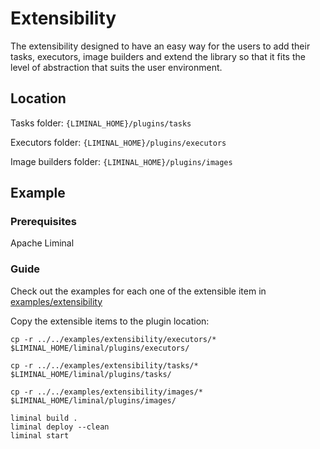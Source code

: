 <!--
Licensed to the Apache Software Foundation (ASF) under one
or more contributor license agreements.  See the NOTICE file
distributed with this work for additional information
regarding copyright ownership.  The ASF licenses this file
to you under the Apache License, Version 2.0 (the
"License"); you may not use this file except in compliance
with the License.  You may obtain a copy of the License at

  http://www.apache.org/licenses/LICENSE-2.0

Unless required by applicable law or agreed to in writing,
software distributed under the License is distributed on an
"AS IS" BASIS, WITHOUT WARRANTIES OR CONDITIONS OF ANY
KIND, either express or implied.  See the License for the
specific language governing permissions and limitations
under the License.
-->

# Extensibility

The extensibility designed to have an easy way for the users to add their tasks, executors, image
builders and extend the library so that it fits the level of abstraction that suits the user
environment.

## Location

Tasks folder: `{LIMINAL_HOME}/plugins/tasks`

Executors folder: `{LIMINAL_HOME}/plugins/executors`

Image builders folder: `{LIMINAL_HOME}/plugins/images`

## Example

### Prerequisites

Apache Liminal

### Guide

Check out the examples for each one of the extensible item
in [examples/extensibility](../../examples/extensibility)

Copy the extensible items to the plugin location:

```shell
cp -r ../../examples/extensibility/executors/* $LIMINAL_HOME/liminal/plugins/executors/
```

```shell
cp -r ../../examples/extensibility/tasks/* $LIMINAL_HOME/liminal/plugins/tasks/
```

```shell
cp -r ../../examples/extensibility/images/* $LIMINAL_HOME/liminal/plugins/images/
```

```shell
liminal build .
liminal deploy --clean
liminal start
```
